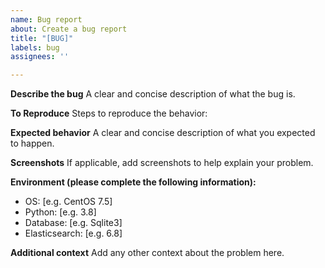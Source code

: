 ```yaml
---
name: Bug report
about: Create a bug report
title: "[BUG]"
labels: bug
assignees: ''

---
```


**Describe the bug**
A clear and concise description of what the bug is.

**To Reproduce**
Steps to reproduce the behavior:

**Expected behavior**
A clear and concise description of what you expected to happen.

**Screenshots**
If applicable, add screenshots to help explain your problem.

**Environment (please complete the following information):**
 - OS: [e.g. CentOS 7.5]
 - Python: [e.g. 3.8]
 - Database: [e.g. Sqlite3]
 - Elasticsearch: [e.g. 6.8]

**Additional context**
Add any other context about the problem here.
